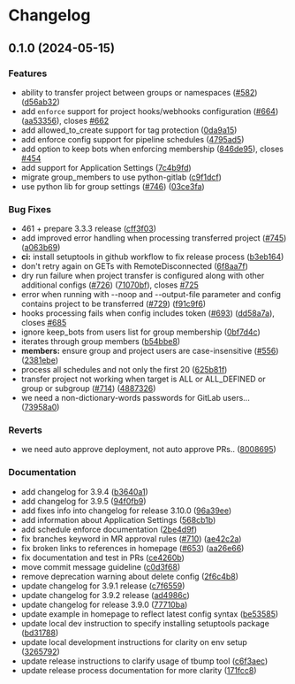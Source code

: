 # Changelog

## 0.1.0 (2024-05-15)


### Features

* ability to transfer project between groups or namespaces ([#582](https://github.com/mahadevan-karthi-dwp/gitlabform/issues/582)) ([d56ab32](https://github.com/mahadevan-karthi-dwp/gitlabform/commit/d56ab32b952a83f846496687ec736dd8ad71c057))
* add `enforce` support for project hooks/webhooks configuration ([#664](https://github.com/mahadevan-karthi-dwp/gitlabform/issues/664)) ([aa53356](https://github.com/mahadevan-karthi-dwp/gitlabform/commit/aa53356afd500fa6cd14f88da5e3b845d76a6574)), closes [#662](https://github.com/mahadevan-karthi-dwp/gitlabform/issues/662)
* add allowed_to_create support for tag protection ([0da9a15](https://github.com/mahadevan-karthi-dwp/gitlabform/commit/0da9a15db97d7199c4af3673bb411c3dfb75ff81))
* add enforce config support for pipeline schedules ([4795ad5](https://github.com/mahadevan-karthi-dwp/gitlabform/commit/4795ad52e06f891f0bed58c10eb1d3ca94329b03))
* add option to keep bots when enforcing membership ([846de95](https://github.com/mahadevan-karthi-dwp/gitlabform/commit/846de95ee5d9f44eafbe3512c90ce3d479f468da)), closes [#454](https://github.com/mahadevan-karthi-dwp/gitlabform/issues/454)
* add support for Application Settings ([7c4b9fd](https://github.com/mahadevan-karthi-dwp/gitlabform/commit/7c4b9fd78c34aa636513475397eb6dffd0182893))
* migrate group_members to use python-gitlab ([c9f1dcf](https://github.com/mahadevan-karthi-dwp/gitlabform/commit/c9f1dcfabfd38d61c37966507bb868367e7480d4))
* use python lib for group settings ([#746](https://github.com/mahadevan-karthi-dwp/gitlabform/issues/746)) ([03ce3fa](https://github.com/mahadevan-karthi-dwp/gitlabform/commit/03ce3faf0b01cbda4ff5f9137030a8f2ac159bb0))


### Bug Fixes

* 461 + prepare 3.3.3 release ([cff3f03](https://github.com/mahadevan-karthi-dwp/gitlabform/commit/cff3f03abad91229ffc3dc3cd69fcdeb5e6184f1))
* add improved error handling when processing transferred project ([#745](https://github.com/mahadevan-karthi-dwp/gitlabform/issues/745)) ([a063b69](https://github.com/mahadevan-karthi-dwp/gitlabform/commit/a063b6985dfdf052384e190458f561cace99d55f))
* **ci:** install setuptools in github workflow to fix release process ([b3eb164](https://github.com/mahadevan-karthi-dwp/gitlabform/commit/b3eb1648ff18ecd2db799007341986378f0c4d6a))
* don't retry again on GETs with RemoteDisconnected ([6f8aa7f](https://github.com/mahadevan-karthi-dwp/gitlabform/commit/6f8aa7f7d9b4bc4ae5fd88d0f18206dd9696b2a9))
* dry run failure when project transfer is configured along with other additional configs ([#726](https://github.com/mahadevan-karthi-dwp/gitlabform/issues/726)) ([71070bf](https://github.com/mahadevan-karthi-dwp/gitlabform/commit/71070bff075e5c5c4d7994fe5550db5bfc8ce9bc)), closes [#725](https://github.com/mahadevan-karthi-dwp/gitlabform/issues/725)
* error when running with --noop and --output-file parameter and config contains project to be transferred ([#729](https://github.com/mahadevan-karthi-dwp/gitlabform/issues/729)) ([f91c9f6](https://github.com/mahadevan-karthi-dwp/gitlabform/commit/f91c9f67fbb57bac8034817c1b1a38ed1857d3f3))
* hooks processing fails when config includes token ([#693](https://github.com/mahadevan-karthi-dwp/gitlabform/issues/693)) ([dd58a7a](https://github.com/mahadevan-karthi-dwp/gitlabform/commit/dd58a7a2df60a1a5b8fe6a9cdf127ae1bf79ee5a)), closes [#685](https://github.com/mahadevan-karthi-dwp/gitlabform/issues/685)
* ignore keep_bots from users list for group membership ([0bf7d4c](https://github.com/mahadevan-karthi-dwp/gitlabform/commit/0bf7d4c62fa3c3d3e21967c3613e2d376d92b616))
* iterates through group members ([b54bbe8](https://github.com/mahadevan-karthi-dwp/gitlabform/commit/b54bbe8728681c662b552f3765c1cf2179e6c794))
* **members:** ensure group and project users are case-insensitive ([#556](https://github.com/mahadevan-karthi-dwp/gitlabform/issues/556)) ([2381ebe](https://github.com/mahadevan-karthi-dwp/gitlabform/commit/2381ebe1201c3321e17ee17be18f79b0339bd0bd))
* process all schedules and not only the first 20 ([625b81f](https://github.com/mahadevan-karthi-dwp/gitlabform/commit/625b81faa7aff8b329db7f7445d9c1d83899e5b6))
* transfer project not working when target is ALL or ALL_DEFINED or group or subgroup ([#714](https://github.com/mahadevan-karthi-dwp/gitlabform/issues/714)) ([4887326](https://github.com/mahadevan-karthi-dwp/gitlabform/commit/4887326b2eb970caa13dea2d397880792ec2609f))
* we need a non-dictionary-words passwords for GitLab users... ([73958a0](https://github.com/mahadevan-karthi-dwp/gitlabform/commit/73958a049b91cb89efc7862bc800a7b9df8ab7b8))


### Reverts

* we need auto approve deployment, not auto approve PRs.. ([8008695](https://github.com/mahadevan-karthi-dwp/gitlabform/commit/8008695dba70a5ace80263eb1662eabf9dd6b13d))


### Documentation

* add changelog for 3.9.4 ([b3640a1](https://github.com/mahadevan-karthi-dwp/gitlabform/commit/b3640a110666461e492117c14e9864a359fbdfc9))
* add changelog for 3.9.5 ([94f0fb9](https://github.com/mahadevan-karthi-dwp/gitlabform/commit/94f0fb9dbb33f86ac75955830b2affeff8616918))
* add fixes info into changelog for release 3.10.0 ([96a39ee](https://github.com/mahadevan-karthi-dwp/gitlabform/commit/96a39eee118b6c7e00d6dd1d47d845213876ffb3))
* add information about Application Settings ([568cb1b](https://github.com/mahadevan-karthi-dwp/gitlabform/commit/568cb1b6f98856dd50e8e97471b0fefdb87cbc6a))
* add schedule enforce documentation ([2be4d9f](https://github.com/mahadevan-karthi-dwp/gitlabform/commit/2be4d9fa0bdb1cb734a11bb49e52060968e08457))
* fix branches keyword in MR approval rules ([#710](https://github.com/mahadevan-karthi-dwp/gitlabform/issues/710)) ([ae42c2a](https://github.com/mahadevan-karthi-dwp/gitlabform/commit/ae42c2abed38fd47f78766cb276972bcfc4fa725))
* fix broken links to references in homepage ([#653](https://github.com/mahadevan-karthi-dwp/gitlabform/issues/653)) ([aa26e66](https://github.com/mahadevan-karthi-dwp/gitlabform/commit/aa26e66637645ec7d530aa00be53d2bdb57770db))
* fix documentation and test in PRs ([ce4260b](https://github.com/mahadevan-karthi-dwp/gitlabform/commit/ce4260bcc2f2c1d7f3c4fbb1fa09baff2f1bed95))
* move commit message guideline ([c0d3f68](https://github.com/mahadevan-karthi-dwp/gitlabform/commit/c0d3f68255fb13eb2a769d7df4a6888ffdcc742d))
* remove deprecation warning about delete config ([2f6c4b8](https://github.com/mahadevan-karthi-dwp/gitlabform/commit/2f6c4b8d54bb953b8fab8acfdb022ce1fdf0e79e))
* update changelog for 3.9.1 release ([c7f6559](https://github.com/mahadevan-karthi-dwp/gitlabform/commit/c7f65599f2ad4a0bd02e9c57bf83347c0642c28e))
* update changelog for 3.9.2 release ([ad4986c](https://github.com/mahadevan-karthi-dwp/gitlabform/commit/ad4986c7c19c6f617395abe0b19ee7a4e292e057))
* update changelog for release 3.9.0 ([77710ba](https://github.com/mahadevan-karthi-dwp/gitlabform/commit/77710ba291ea044813360a5cc8520c2075e6a8ff))
* update example in homepage to reflect latest config syntax ([be53585](https://github.com/mahadevan-karthi-dwp/gitlabform/commit/be53585d4d7ca2d242fd1e7290ba6922e9e086d0))
* update local dev instruction to specify installing setuptools package ([bd31788](https://github.com/mahadevan-karthi-dwp/gitlabform/commit/bd317886e894f263e1494fe43f2b2706aee92570))
* update local development instructions for clarity on env setup ([3265792](https://github.com/mahadevan-karthi-dwp/gitlabform/commit/3265792dd470988a5231228359c7448b016932b1))
* update release instructions to clarify usage of tbump tool ([c6f3aec](https://github.com/mahadevan-karthi-dwp/gitlabform/commit/c6f3aec536962e59fa3467a16aba33daf6db10f3))
* update release process documentation for more clarity ([171fcc8](https://github.com/mahadevan-karthi-dwp/gitlabform/commit/171fcc833afd559cdc23074d7b86cb338724ff47))
